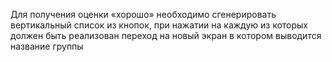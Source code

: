 Для получения оценки «хорошо» необходимо сгенерировать
вертикальный список из кнопок, при нажатии на каждую из которых
должен быть реализован переход на новый экран в котором выводится
название группы
